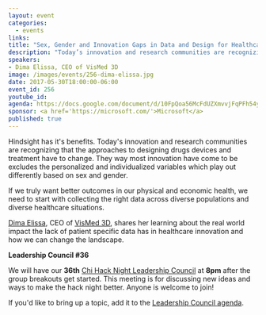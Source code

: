 ```yaml
---
layout: event
categories:
  - events
links:
title: "Sex, Gender and Innovation Gaps in Data and Design for Healthcare"
description: "Today’s innovation and research communities are recognizing that the approaches to designing drugs devices and treatment have to change. They way most innovation have come to be excludes the personalized and individualized variables which play out differently based on sex and gender.  Dima Elissa, CEO of VisMed 3D, shares her learning about the real world impact the lack of patient specific data has in healthcare innovation and how we can change the landscape."
speakers:
- Dima Elissa, CEO of VisMed 3D
image: /images/events/256-dima-elissa.jpg
date: 2017-05-30T18:00:00-06:00
event_id: 256
youtube_id:
agenda: https://docs.google.com/document/d/10FpQoa56McFdUZXmvvjFqPFh54yWEBKfJkf4RT20M4g/edit#
sponsor: <a href='https://microsoft.com/'>Microsoft</a>
published: true
---
```


Hindsight has it's benefits. Today's innovation and research communities are recognizing that the approaches to designing drugs devices and treatment have to change. They way most innovation have come to be excludes the personalized and individualized variables which play out differently based on sex and gender. 

If we truly want better outcomes in our physical and economic health, we need to start with collecting the right data across diverse populations and diverse healthcare situations.

[Dima Elissa](https://twitter.com/dimaelissa), CEO of [VisMed 3D](http://vismed3d.com/), shares her learning about the real world impact the lack of patient specific data has in healthcare innovation and how we can change the landscape. 

**Leadership Council #36**

We will have our **36th** [Chi Hack Night Leadership Council](http://chihacknight.org/leadership-council.html) at **8pm** after the group breakouts get started. This meeting is for discussing new ideas and ways to make the hack night better. Anyone is welcome to join! 

If you'd like to bring up a topic, add it to the [Leadership Council agenda](https://docs.google.com/document/d/1Bro_0M9ih2OR9y2JOCcQd3FxmIcojvIBQqWUhJT1zHY/edit#).